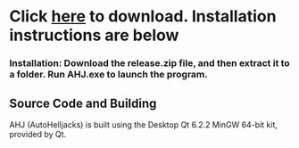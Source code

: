 # Click [here](https://github.com/racc-development/autohelljacks/releases) to download. Installation instructions are below
### Installation: Download the **release.zip** file, and then extract it to a folder. Run AHJ.exe to launch the program.
## Source Code and Building
AHJ (AutoHelljacks) is built using the Desktop Qt 6.2.2 MinGW 64-bit kit, provided by Qt.  
